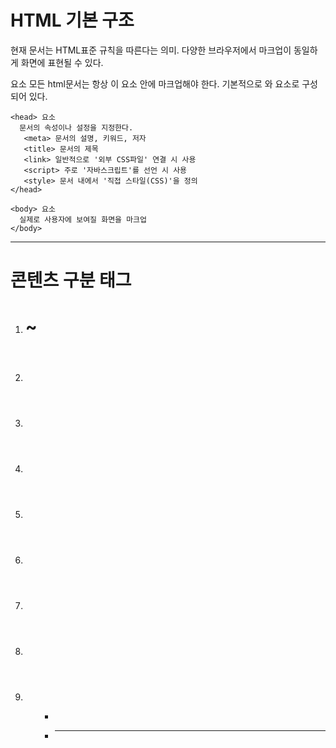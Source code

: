 # HTML 기본 구조

<!DOCTYPE html>
   현재 문서는 HTML표준 규칙을 따른다는 의미.
   다양한 브라우저에서 마크업이 동일하게 화면에 표현될 수 있다.

<html> 요소
   모든 html문서는 항상 이 요소 안에 마크업해야 한다.
   기본적으로 <head>와 <body> 요소로 구성되어 있다.

 	<head> 요소
	  문서의 속성이나 설정을 지정한다.
	   <meta> 문서의 설명, 키워드, 저자
	   <title> 문서의 제목
	   <link> 일반적으로 '외부 CSS파일' 연결 시 사용
	   <script> 주로 '자바스크립트'를 선언 시 사용
	   <style> 문서 내에서 '직접 스타일(CSS)'을 정의
	</head>

 	<body> 요소
	  실제로 사용자에 보여질 화면을 마크업
	</body>
</html>

-----------------------------------------------------------

# 콘텐츠 구분 태그

 1. <h1> ~ <h6>
 2. <header>
 3. <footer>
 4. <article>
 5. <section>
 6. <aside>
 7. <nav>
 8. <div>
 9. <ol> <ul> <li>
 10. <p> <hr>